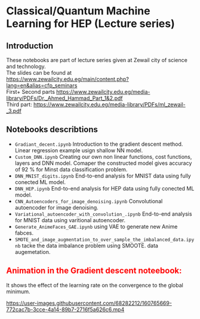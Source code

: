 # Classical/Quantum Machine Learning for HEP (Lecture series)

## Introduction

These notebooks are part of lecture series given at Zewail city of science and technology.\
The slides can be found at https://www.zewailcity.edu.eg/main/content.php?lang=en&alias=cfp_seminars \
First+ Second parts https://www.zewailcity.edu.eg/media-library/PDFs/Dr._Ahmed_Hammad_Part_1&2.pdf \
Third part: https://www.zewailcity.edu.eg/media-library/PDFs/ml_zewail-_3.pdf 

## Notebooks describtions
* `Gradiant_decent.ipynb` Introduction to the gradient descent method. Linear regression example usign shallow NN model.
* `Custom_DNN.ipynb` Creating our own non linear functions, cost functions, layers and DNN model. Comaper the constructed model gives accuracy of $92$ % for Minst data classification problem.
* `DNN_MNIST_digits.ipynb` End-to-end analysis for MNIST data using fully conected ML model.
* `DNN_HEP.ipynb` End-to-end analysis for HEP data  using fully conected ML model.
* `CNN_Autoencoders_for_image_denoising.ipynb` Convolutional autoencoder for image denoising. 
* `Variational_autoencoder_with_convolution_.ipynb` End-to-end analysis for MNIST data using varitional autoencoder.
* `Generate_AnimeFaces_GAE.ipynb` using VAE to generate new Anime fabces.
* `SMOTE_and_image_augmentation_to_over_sample_the_imbalanced_data.ipynb` tacke the data imbalance problem using SMOOTE. data augemetation.


## <b style='color:red'>Animation in the Gradient descent  noteebook:</b>
It shows the effect of the learning rate on the convergence to the global minimum.





https://user-images.githubusercontent.com/68282212/160765669-772cac7b-3cce-4a14-89b7-2716f5a626c6.mp4

